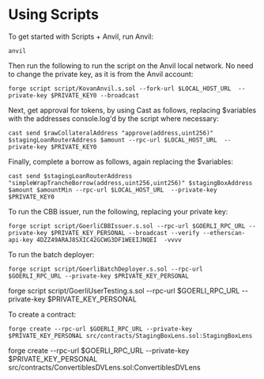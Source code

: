 # Using Scripts 

To get started with Scripts + Anvil, run Anvil: 
```
anvil
```
Then run the following to run the script on the Anvil local network. No need to change the private key, as it is from the Anvil account: 
```
forge script script/KovanAnvil.s.sol --fork-url $LOCAL_HOST_URL  --private-key $PRIVATE_KEY0 --broadcast
```

Next, get approval for tokens, by using Cast as follows, replacing $variables with the addresses console.log'd by the script where necessary: 
```
cast send $rawCollateralAddress "approve(address,uint256)" $stagingLoanRouterAddress $amount --rpc-url $LOCAL_HOST_URL  --private-key $PRIVATE_KEY0
```
Finally, complete a borrow as follows, again replacing the $variables: 
```
cast send $stagingLoanRouterAddress "simpleWrapTrancheBorrow(address,uint256,uint256)" $stagingBoxAddress $amount $amountMin --rpc-url $LOCAL_HOST_URL  --private-key $PRIVATE_KEY0 
```

To run the CBB issuer, run the following, replacing your private key: 
```
forge script script/GoerliCBBIssuer.s.sol --rpc-url $GOERLI_RPC_URL --private-key $PRIVATE_KEY_PERSONAL --broadcast --verify --etherscan-api-key 4DZZ49ARAJ8SXIC42GCWG3DF1WEEIJNQEI  -vvvv
```

To run the batch deployer: 
```
forge script script/GoerliBatchDeployer.s.sol --rpc-url $GOERLI_RPC_URL --private-key $PRIVATE_KEY_PERSONAL 
```

forge script script/GoerliUserTesting.s.sol --rpc-url $GOERLI_RPC_URL --private-key $PRIVATE_KEY_PERSONAL 

To create a contract: 
```
forge create --rpc-url $GOERLI_RPC_URL --private-key $PRIVATE_KEY_PERSONAL src/contracts/StagingBoxLens.sol:StagingBoxLens 
```

forge create --rpc-url $GOERLI_RPC_URL --private-key $PRIVATE_KEY_PERSONAL src/contracts/ConvertiblesDVLens.sol:ConvertiblesDVLens 
